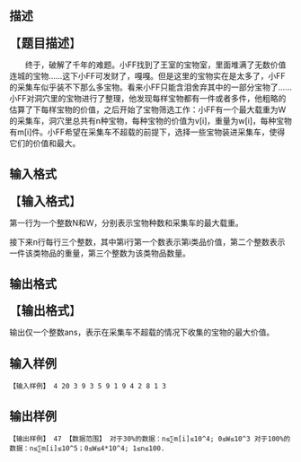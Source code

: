 ## 描述

<p class="MsoNormal"><span style="font-size: 16pt;">【<b>题目描述</b>】</span><span lang="EN-US" style="font-size:16.0pt"><o:p></o:p></span></p> <p class="MsoNormal" style="text-indent:21.0pt;mso-char-indent-count:2.0">终于，破解了千年的难题。小<span lang="EN-US">FF</span>找到了王室的宝物室，里面堆满了无数价值连城的宝物……这下小<span lang="EN-US">FF</span>可发财了，嘎嘎。但是这里的宝物实在是太多了，小<span lang="EN-US">FF</span>的采集车似乎装不下那么多宝物。看来小<span lang="EN-US">FF</span>只能含泪舍弃其中的一部分宝物了……小<span lang="EN-US">FF</span>对洞穴里的宝物进行了整理，他发现每样宝物都有一件或者多件，他粗略的估算了下每样宝物的价值，之后开始了宝物筛选工作：小<span lang="EN-US">FF</span>有一个最大载重为<span lang="EN-US">W</span>的采集车，洞穴里总共有<span lang="EN-US">n</span>种宝物，每种宝物的价值为<span lang="EN-US">v[i]</span>，重量为<span lang="EN-US">w[i]</span>，每种宝物有<span lang="EN-US">m[i]</span>件。小<span lang="EN-US">FF</span>希望在采集车不超载的前提下，选择一些宝物装进采集车，使得它们的价值和最大。<span lang="EN-US"><o:p></o:p></span></p> <p></p>

## 输入格式

<p class="MsoNormal"><span style="font-size: 16pt;">【<b>输入格式</b>】</span><span lang="EN-US" style="font-size:16.0pt"><o:p></o:p></span></p> <p class="MsoNormal">第一行为一个整数<span lang="EN-US">N</span>和<span lang="EN-US">W</span>，分别表示宝物种数和采集车的最大载重。<span lang="EN-US"><o:p></o:p></span></p> <p class="MsoNormal">接下来<span lang="EN-US">n</span>行每行三个整数，其中第<span lang="EN-US">i</span>行第一个数表示第<span lang="EN-US">i</span>类品价值，第二个整数表示一件该类物品的重量，第三个整数为该类物品数量。<span lang="EN-US"><o:p></o:p></span></p> <p></p>

## 输出格式

<p class="MsoNormal"><span style="font-size: 16pt;">【<b>输出格式</b>】</span><span lang="EN-US"><o:p></o:p></span></p> <p class="MsoNormal">输出仅一个整数<span lang="EN-US">ans</span>，表示在采集车不超载的情况下收集的宝物的最大价值。<span lang="EN-US"><o:p></o:p></span></p> <p></p>

## 输入样例

```plaintext
【输入样例】 4 20 3 9 3 5 9 1 9 4 2 8 1 3 
```

## 输出样例

```plaintext
【输出样例】 47 【数据范围】 对于30%的数据：n≤∑m[i]≤10^4; 0≤W≤10^3 对于100%的数据：n≤∑m[i]≤10^5；0≤W≤4*10^4; 1≤n≤100. 
```



 



 

